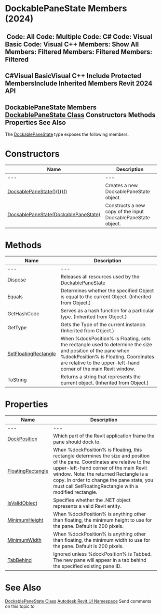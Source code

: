 # DockablePaneState Members (2024)

﻿
 Code: All Code: Multiple Code: C# Code: Visual Basic Code: Visual C++  Members: Show All Members: Filtered Members: Filtered Members: Filtered   
---  
C#Visual BasicVisual C++
Include Protected MembersInclude Inherited Members
Revit 2024 API  
---  
DockablePaneState Members  
[DockablePaneState Class](0255200b-8af3-3254-ca6b-043f5cc291cf.md "DockablePaneState Class") Constructors Methods Properties See Also  
---  
The [DockablePaneState](0255200b-8af3-3254-ca6b-043f5cc291cf.md "DockablePaneState Class") type exposes the following members.
# Constructors
| Name | Description |
| --- | --- |
| --- | --- | --- |
| [DockablePaneState()()()()](a0cd9042-b64c-75ff-c45c-d0cb9db80c06.md "DockablePaneState Constructor") | Creates a new DockablePaneState object. |
| [DockablePaneState(DockablePaneState)](58c79873-9e2c-b9ac-2c5d-a3cf5538c90a.md "DockablePaneState Constructor \(DockablePaneState\)") | Constructs a new copy of the input DockablePaneState object. |

# Methods
| Name | Description |
| --- | --- |
| --- | --- | --- |
| [Dispose](68833347-063e-c708-5b6b-c12dec4efc5a.md "Dispose Method") | Releases all resources used by the [DockablePaneState](0255200b-8af3-3254-ca6b-043f5cc291cf.md "DockablePaneState Class") |
| Equals | Determines whether the specified Object is equal to the current Object. (Inherited from Object.) |
| GetHashCode | Serves as a hash function for a particular type.  (Inherited from Object.) |
| GetType | Gets the Type of the current instance. (Inherited from Object.) |
| [SetFloatingRectangle](0dda1168-e11a-a276-1535-74c64c677c4c.md "SetFloatingRectangle Method") | When %dockPosition% is Floating, sets the rectangle used to determine the size and position of the pane when %dockPosition% is Floating. Coordinates are relative to the upper-left-hand corner of the main Revit window. |
| ToString | Returns a string that represents the current object. (Inherited from Object.) |

# Properties
| Name | Description |
| --- | --- |
| --- | --- | --- |
| [DockPosition](3d87dd54-a970-c09b-c113-d2e700cd2f0f.md "DockPosition Property") | Which part of the Revit application frame the pane should dock to. |
| [FloatingRectangle](d1dcb64c-2f08-d2a6-ddc7-01c76c1a6a59.md "FloatingRectangle Property") | When %dockPosition% is Floating, this rectangle determines the size and position of the pane. Coordinates are relative to the upper-left-hand corner of the main Revit window. Note: the returned Rectangle is a copy. In order to change the pane state, you must call SetFloatingRectangle with a modified rectangle. |
| [IsValidObject](9a1720f3-3bd2-61ae-37d6-0b1ca8104d30.md "IsValidObject Property") | Specifies whether the .NET object represents a valid Revit entity. |
| [MinimumHeight](09e43d6f-77c2-0c81-654a-47a135280d43.md "MinimumHeight Property") | When %dockPosition% is anything other than floating, the minimum height to use for the pane. Default is 200 pixels. |
| [MinimumWidth](f22b8f98-87c8-7a8f-45c7-5d8b67034a14.md "MinimumWidth Property") | When %dockPosition% is anything other than floating, the minimum width to use for the pane. Default is 200 pixels. |
| [TabBehind](05fde7c9-8b43-bb29-e37f-0386a00b2525.md "TabBehind Property") | Ignored unless %dockPosition% is Tabbed. The new pane will appear in a tab behind the specified existing pane ID. |

# See Also
[DockablePaneState Class](0255200b-8af3-3254-ca6b-043f5cc291cf.md "DockablePaneState Class")
[Autodesk.Revit.UI Namespace](e86fd90a-8957-02a6-da7f-ced248966e3e.md "Autodesk.Revit.UI Namespace")
Send comments on this topic to 